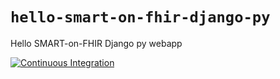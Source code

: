 # `hello-smart-on-fhir-django-py`

Hello SMART-on-FHIR Django py webapp

[![Continuous Integration](https://github.com/percebus/hello-smart-on-fhir-django-py/actions/workflows/actions.yml/badge.svg)](https://github.com/percebus/hello-smart-on-fhir-django-py/actions/workflows/actions.yml)
